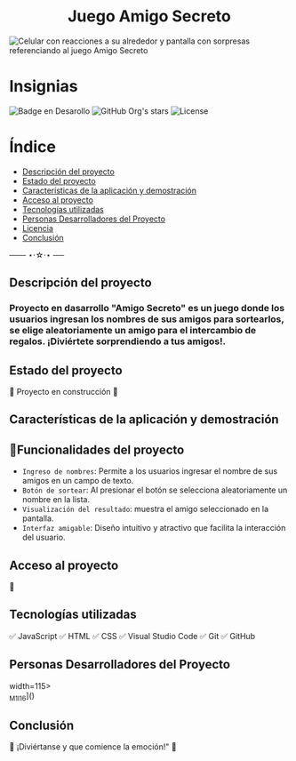 <h1 align="center"> Juego Amigo Secreto</h1>

![Celular con reacciones a su alrededor y pantalla con sorpresas referenciando al juego Amigo Secreto](https://github.com/user-attachments/assets/c452d808-0f3d-4d90-9a4d-59b50f202175)


# Insignias 
![Badge en Desarollo](https://img.shields.io/badge/STATUS-EN%20DESAROLLO-blue)
![GitHub Org's stars](https://img.shields.io/github/stars/M1l16?style=social)
![License]( https://img.shields.io/badge/License-Not_specified-blue)

# Índice
- [Descripción del proyecto](#descripción-del-proyecto)
- [Estado del proyecto](#estado-del-proyecto)
- [Características de la aplicación y demostración](#características-de-la-aplicación-y-demostración)
- [Acceso al proyecto](#acceso-al-proyecto)
- [Tecnologías utilizadas](#tecnologías-utilizadas)
- [Personas Desarrolladores del Proyecto](#personas-desarrolladores-del-proyecto)
- [Licencia](#licencia)
- [Conclusión](#conclusión)

───        ⋆⋅☆⋅⋆        ──

## Descripción del proyecto
### Proyecto en dasarrollo "Amigo Secreto" es un juego donde los usuarios ingresan los nombres de sus amigos para sortearlos, se elige aleatoriamente un amigo para el intercambio de regalos. ¡Diviértete sorprendiendo a tus amigos!.

## Estado del proyecto
:construction: Proyecto en construcción :construction:

## Características de la aplicación y demostración
## :hammer:Funcionalidades del proyecto

- `Ingreso de nombres`: Permite a los usuarios ingresar el nombre de sus amigos en un campo de texto.
- `Botón de sortear`: Al presionar el botón se selecciona aleatoriamente un nombre en la lista.
- `Visualización del resultado`: muestra el amigo seleccionado en la pantalla.
- `Interfaz amigable`:  Diseño intuitivo y atractivo que facilita la interacción del usuario.

## Acceso al proyecto
:paperclip:  

## Tecnologías utilizadas
:white_check_mark: JavaScript
:white_check_mark: HTML
:white_check_mark: CSS
:white_check_mark: Visual Studio Code
:white_check_mark: Git
:white_check_mark: GitHub

## Personas Desarrolladores del Proyecto
width=115><br><sub>M1l16</sub>]()

## Conclusión
:gift: ¡Diviértanse y que comience la emoción!" :confetti_ball:


